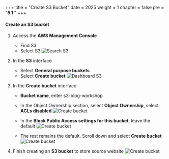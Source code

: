 +++
title = "Create S3 Bucket"
date = 2025
weight = 1
chapter = false
pre = "<b>5.1 </b>"
+++

#### Create an S3 bucket

1. Access the **AWS Management Console**
    - Find S3
    - Select S3
    ![Search S3](/images/5-create-s3-bucket/5.1-create-s3-bucket/5.1.png)

2. In the **S3** interface
    - Select **General purpose buckets**
    - Select **Create bucket**
    ![Dashboard S3](/images/5-create-s3-bucket/5.1-create-s3-bucket/5.2.png)

3. In the **Create bucket** interface
    - **Bucket name**, enter s3-blog-workshop
    -  In the Object Ownership section, select **Object Ownership**, select **ACLs disabled**
    ![Create bucket](/images/5-create-s3-bucket/5.1-create-s3-bucket/5.3.png)

    - In the **Block Public Access settings for this bucket**, leave the default
    ![Create bucket](/images/5-create-s3-bucket/5.1-create-s3-bucket/5.4.png)

    - The rest remains the default. Scroll down and select **Create bucket**
    ![Create bucket](/images/5-create-s3-bucket/5.1-create-s3-bucket/5.5.png)

4. Finish creating an **S3 bucket** to store source website
    ![Create bucket](/images/5-create-s3-bucket/5.1-create-s3-bucket/5.6.png)








